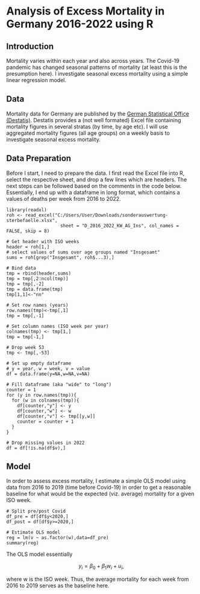 # Analysis of Excess Mortality in Germany 2016-2022 using R

## Introduction
Mortality varies within each year and also across years. The Covid-19 pandemic has changed seasonal patterns of mortality (at least this is the presumption here). I investigate seasonal excess mortality using a simple linear regression model.

## Data
Mortality data for Germany are published by the [German Statistical Office (Destatis)](https://www.destatis.de/DE/Themen/Gesellschaft-Umwelt/Bevoelkerung/Sterbefaelle-Lebenserwartung/Tabellen/sonderauswertung-sterbefaelle.html). Destatis provides a (not well formated) Excel file containing mortality figures in several stratas (by time, by age etc). I will use aggregated mortality figures (all age groups) on a weekly basis to investigate seasonal excess mortality.

## Data Preparation
Before I start, I need to prepare the data. I first read the Excel file into R, select the respective sheet, and drop a few lines which are headers. The next steps can be followed based on the comments in the code below. Essentially, I end up with a dataframe in long format, which contains a values of deaths per week from 2016 to 2022.

```
library(readxl)
roh <- read_excel("C:/Users/User/Downloads/sonderauswertung-sterbefaelle.xlsx", 
                    sheet = "D_2016_2022_KW_AG_Ins", col_names = FALSE, skip = 8)

# Get header with ISO weeks
header = roh[1,]
# select values of sums over age groups named "Insgesamt"
sums = roh[grep("Insgesamt", roh$...3),]

# Bind data
tmp = rbind(header,sums)
tmp = tmp[,2:ncol(tmp)]
tmp = tmp[,-2]
tmp = data.frame(tmp)
tmp[1,1]<-"nn"

# Set row names (years)
row.names(tmp)<-tmp[,1]
tmp = tmp[,-1]

# Set column names (ISO week per year)
colnames(tmp) <- tmp[1,]
tmp = tmp[-1,]

# Drop week 53 
tmp <- tmp[,-53]

# Set up empty dataframe
# y = year, w = week, v = value
df = data.frame(y=NA,w=NA,v=NA)

# Fill dataframe (aka "wide" to "long")
counter = 1
for (y in row.names(tmp)){
  for (w in colnames(tmp)){
    df[counter,"y"] <- y
    df[counter,"w"] <- w
    df[counter,"v"] <- tmp[[y,w]]
    counter = counter + 1
  }
}

# Drop missing values in 2022
df = df[!is.na(df$v),]
``` 

## Model
In order to assess excess mortality, I estimate a simple OLS model using data from 2016 to 2019 (time before Covid-19) in order to get a reasonable baseline for what would be the expected (viz. average) mortality for a given ISO week.

```
# Split pre/post Covid
df_pre = df[df$y<2020,]
df_post = df[df$y>=2020,]

# Estimate OLS model
reg = lm(v ~ as.factor(w),data=df_pre)
summary(reg)
```

The OLS model essentially 
```math
y_i = \beta_0 + \beta_1 w_i + u_i,
```
where w is the ISO week. Thus, the average mortality for each week from 2016 to 2019 serves as the baseline here.
